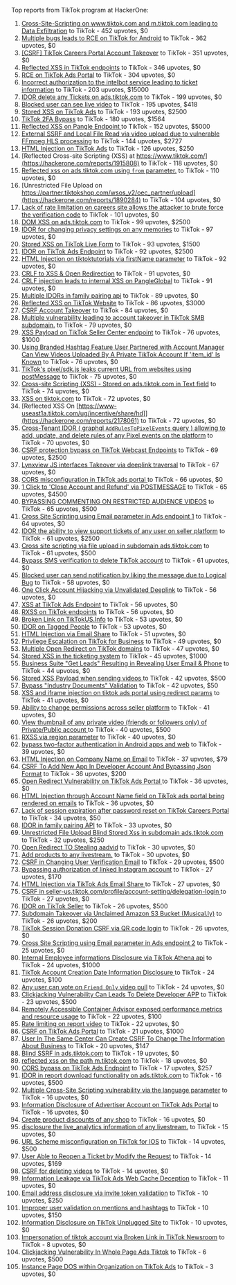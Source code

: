 Top reports from TikTok program at HackerOne:

1. [Cross-Site-Scripting on www.tiktok.com and m.tiktok.com leading to Data Exfiltration](https://hackerone.com/reports/968082) to TikTok - 452 upvotes, $0
2. [Multiple bugs leads to RCE on TikTok for Android](https://hackerone.com/reports/1065500) to TikTok - 362 upvotes, $0
3. [[CSRF] TikTok Careers Portal Account Takeover](https://hackerone.com/reports/1010522) to TikTok - 351 upvotes, $0
4. [Reflected XSS in TikTok endpoints](https://hackerone.com/reports/1350887) to TikTok - 346 upvotes, $0
5. [RCE on TikTok Ads Portal](https://hackerone.com/reports/1024575) to TikTok - 304 upvotes, $0
6. [Incorrect authorization to the intelbot service leading to ticket information](https://hackerone.com/reports/1328546) to TikTok - 203 upvotes, $15000
7. [IDOR delete any Tickets on ads.tiktok.com](https://hackerone.com/reports/1475520) to TikTok - 199 upvotes, $0
8. [Blocked user can see live video](https://hackerone.com/reports/1067967) to TikTok - 195 upvotes, $418
9. [Stored XSS on TikTok Ads](https://hackerone.com/reports/1504202) to TikTok - 193 upvotes, $2500
10. [TikTok 2FA Bypass](https://hackerone.com/reports/1247108) to TikTok - 180 upvotes, $1564
11. [Reflected XSS on Pangle Endpoint ](https://hackerone.com/reports/2352968) to TikTok - 152 upvotes, $5000
12. [External SSRF and Local File Read via video upload due to vulnerable FFmpeg HLS processing](https://hackerone.com/reports/1062888) to TikTok - 144 upvotes, $2727
13. [HTML Injection on TikTok Ads](https://hackerone.com/reports/2299529) to TikTok - 126 upvotes, $250
14. [Reflected Cross-site Scripting (XSS) at https://www.tiktok.com/](https://hackerone.com/reports/1915808) to TikTok - 118 upvotes, $0
15. [Reflected xss on ads.tiktok.com using `from` parameter.](https://hackerone.com/reports/1452375) to TikTok - 110 upvotes, $0
16. [Unrestricted File Upload on https://partner.tiktokshop.com/wsos_v2/oec_partner/upload](https://hackerone.com/reports/1890284) to TikTok - 104 upvotes, $0
17. [Lack of rate limitation on careers site allows the attacker to brute force the verification code](https://hackerone.com/reports/1075827) to TikTok - 101 upvotes, $0
18. [DOM XSS on ads.tiktok.com](https://hackerone.com/reports/1549451) to TikTok - 99 upvotes, $2500
19. [IDOR for changing privacy settings on any memories](https://hackerone.com/reports/1733627) to TikTok - 97 upvotes, $0
20. [Stored XSS on TikTok Live Form](https://hackerone.com/reports/1542703) to TikTok - 93 upvotes, $1500
21. [IDOR on TikTok Ads Endpoint](https://hackerone.com/reports/1527906) to TikTok - 92 upvotes, $2500
22. [HTML Injection on tiktoktutorials via firstName parameter](https://hackerone.com/reports/1343492) to TikTok - 92 upvotes, $0
23. [CRLF to XSS & Open Redirection](https://hackerone.com/reports/2012519) to TikTok - 91 upvotes, $0
24. [CRLF injection leads to internal XSS on PangleGlobal](https://hackerone.com/reports/2189960) to TikTok - 91 upvotes, $0
25. [Multiple IDORs in family pairing api](https://hackerone.com/reports/1286332) to TikTok - 89 upvotes, $0
26. [Reflected XSS on TikTok Website](https://hackerone.com/reports/1378413) to TikTok - 86 upvotes, $3000
27. [CSRF Account Takeover](https://hackerone.com/reports/1253462) to TikTok - 84 upvotes, $0
28. [Multiple vulnerability leading to account takeover in TikTok SMB subdomain.](https://hackerone.com/reports/1404612) to TikTok - 79 upvotes, $0
29. [XSS Payload on TikTok Seller Center endpoint](https://hackerone.com/reports/1554048) to TikTok - 76 upvotes, $1000
30. [Using Branded Hashtag Feature User Partnered with Account Manager Can View Videos Uploaded By A Private TikTok Account If 'item_id' Is Known](https://hackerone.com/reports/2209429) to TikTok - 76 upvotes, $0
31. [TikTok's pixel/sdk.js leaks current URL from websites using postMessage](https://hackerone.com/reports/1598749) to TikTok - 75 upvotes, $0
32. [Cross-site Scripting (XSS) - Stored on ads.tiktok.com in Text  field](https://hackerone.com/reports/1376961) to TikTok - 74 upvotes, $0
33. [XSS on tiktok.com](https://hackerone.com/reports/1322104) to TikTok - 72 upvotes, $0
34. [Reflected XSS On [https://www-useast1a.tiktok.com/ug/incentive/share/hd]](https://hackerone.com/reports/2178061) to TikTok - 72 upvotes, $0
35. [Cross-Tenant IDOR ( graphql `AddRulesToPixelEvents` query ) allowing to add, update, and delete rules of any Pixel events on the platform](https://hackerone.com/reports/984965) to TikTok - 70 upvotes, $0
36. [CSRF protection bypass on TikTok Webcast Endpoints](https://hackerone.com/reports/1543234) to TikTok - 69 upvotes, $2500
37. [Lynxview JS interfaces Takeover via deeplink traversal](https://hackerone.com/reports/2417516) to TikTok - 67 upvotes, $0
38. [CORS misconfiguration in TikTok ads portal ](https://hackerone.com/reports/1006524) to TikTok - 66 upvotes, $0
39. [1 Click to 'Close Account and Refund' via POSTMESSAGE](https://hackerone.com/reports/1897443) to TikTok - 65 upvotes, $4500
40. [BYPASSING COMMENTING ON RESTRICTED  AUDIENCE VIDEOS](https://hackerone.com/reports/1337351) to TikTok - 65 upvotes, $500
41. [Cross Site Scripting using Email parameter in Ads endpoint 1](https://hackerone.com/reports/953041) to TikTok - 64 upvotes, $0
42. [IDOR the ability to view support tickets of any user on seller platform](https://hackerone.com/reports/1392630) to TikTok - 61 upvotes, $2500
43. [Cross site scripting via file upload in subdomain ads.tiktok.com](https://hackerone.com/reports/1433125) to TikTok - 61 upvotes, $500
44. [Bypass SMS verification to delete TikTok account](https://hackerone.com/reports/964467) to TikTok - 61 upvotes, $0
45. [Blocked user can send notification by liking the message due to Logical Bug](https://hackerone.com/reports/1083421) to TikTok - 58 upvotes, $0
46. [One Click Account Hijacking via Unvalidated Deeplink](https://hackerone.com/reports/1500614) to TikTok - 56 upvotes, $0
47. [XSS at TikTok Ads Endpoint](https://hackerone.com/reports/1683129) to TikTok - 56 upvotes, $0
48. [RXSS on TikTok endpoints](https://hackerone.com/reports/2280863) to TikTok - 56 upvotes, $0
49. [Broken Link on TikTokUS.Info](https://hackerone.com/reports/1338457) to TikTok - 53 upvotes, $0
50. [IDOR on Tagged People](https://hackerone.com/reports/1555376) to TikTok - 53 upvotes, $0
51. [HTML Injection via Email Share](https://hackerone.com/reports/1490311) to TikTok - 51 upvotes, $0
52. [Privilege Escalation on TikTok for Business](https://hackerone.com/reports/1505567) to TikTok - 49 upvotes, $0
53. [Multiple Open Redirect on TikTok domains](https://hackerone.com/reports/2221547) to TikTok - 47 upvotes, $0
54. [Stored XSS in the ticketing system](https://hackerone.com/reports/1694037) to TikTok - 45 upvotes, $1000
55. [Business Suite "Get Leads" Resulting in Revealing User Email & Phone](https://hackerone.com/reports/1744194) to TikTok - 44 upvotes, $0
56. [Stored XSS Payload when sending videos ](https://hackerone.com/reports/1536046) to TikTok - 42 upvotes, $500
57. [Bypass "Industry Documents" Validation](https://hackerone.com/reports/997514) to TikTok - 42 upvotes, $50
58. [XSS and iframe injection on tiktok ads portal using redirect params](https://hackerone.com/reports/1514554) to TikTok - 41 upvotes, $0
59. [Ability to change permissions across seller platform](https://hackerone.com/reports/1783001) to TikTok - 41 upvotes, $0
60. [View thumbnail of any private video (friends or followers only) of Private/Public account ](https://hackerone.com/reports/1498353) to TikTok - 40 upvotes, $500
61. [RXSS via region parameter](https://hackerone.com/reports/2251191) to TikTok - 40 upvotes, $0
62. [bypass two-factor authentication in Android apps and web](https://hackerone.com/reports/1747978) to TikTok - 39 upvotes, $0
63. [HTML Injection on Company Name on Email](https://hackerone.com/reports/1022655) to TikTok - 37 upvotes, $79
64. [CSRF To Add New App In Developer Account And Bypassing Json Format](https://hackerone.com/reports/997615) to TikTok - 36 upvotes, $200
65. [Open Redirect Vulnerability on TikTok Ads Portal ](https://hackerone.com/reports/948150) to TikTok - 36 upvotes, $0
66. [HTML Injection through Account Name field on TikTok ads portal being rendered on emails](https://hackerone.com/reports/1066607) to TikTok - 36 upvotes, $0
67. [Lack of session expiration after password reset on TikTok Careers Portal](https://hackerone.com/reports/997127) to TikTok - 34 upvotes, $50
68. [IDOR in family pairing API](https://hackerone.com/reports/1586950) to TikTok - 33 upvotes, $0
69. [Unrestricted File Upload Blind Stored Xss  in subdomain ads.tiktok.com](https://hackerone.com/reports/1577370) to TikTok - 32 upvotes, $250
70. [Open Redirect TO  Stealing aadvid](https://hackerone.com/reports/1378533) to TikTok - 30 upvotes, $0
71. [Add products to any livestream.](https://hackerone.com/reports/1654657) to TikTok - 30 upvotes, $0
72. [CSRF in Changing User Verification Email](https://hackerone.com/reports/1531235) to TikTok - 29 upvotes, $500
73. [Bypassing authorization of linked Instagram account](https://hackerone.com/reports/1199965) to TikTok - 27 upvotes, $170
74. [HTML Injection via TikTok Ads Email Share ](https://hackerone.com/reports/1376990) to TikTok - 27 upvotes, $0
75. [CSRF in seller-us.tiktok.com/profile/account-setting/delegation-login ](https://hackerone.com/reports/2002352) to TikTok - 27 upvotes, $0
76. [IDOR on TikTok Seller](https://hackerone.com/reports/1509057) to TikTok - 26 upvotes, $500
77. [Subdomain Takeover via Unclaimed Amazon S3 Bucket (Musical.ly)](https://hackerone.com/reports/1102537) to TikTok - 26 upvotes, $200
78. [TikTok Session Donation CSRF via QR code login](https://hackerone.com/reports/1133661) to TikTok - 26 upvotes, $0
79. [Cross Site Scripting using Email parameter in Ads endpoint 2](https://hackerone.com/reports/946160) to TikTok - 25 upvotes, $0
80. [Internal Employee informations Disclosure via TikTok Athena api](https://hackerone.com/reports/1575560) to TikTok - 24 upvotes, $1000
81. [TikTok Account Creation Date Information Disclosure ](https://hackerone.com/reports/1562020) to TikTok - 24 upvotes, $100
82. [Any user can vote on `Friend Only` video pull](https://hackerone.com/reports/1793940) to TikTok - 24 upvotes, $0
83. [Clickjacking Vulnerability Can Leads To Delete Developer APP](https://hackerone.com/reports/1416612) to TikTok - 23 upvotes, $500
84. [Remotely Accessible Container Advisor exposed performance metrics and resource usage](https://hackerone.com/reports/1697599) to TikTok - 22 upvotes, $100
85. [Rate limiting on report video](https://hackerone.com/reports/948146) to TikTok - 22 upvotes, $0
86. [CSRF on TikTok Ads Portal](https://hackerone.com/reports/1087436) to TikTok - 21 upvotes, $1000
87. [User In The Same Center Can Create CSRF To Change The Information About Business](https://hackerone.com/reports/1006306) to TikTok - 20 upvotes, $147
88. [Blind SSRF in ads.tiktok.com](https://hackerone.com/reports/1006599) to TikTok - 19 upvotes, $0
89. [reflected xss on the path m.tiktok.com](https://hackerone.com/reports/1394440) to TikTok - 18 upvotes, $0
90. [CORS bypass on TikTok Ads Endpoint](https://hackerone.com/reports/1001951) to TikTok - 17 upvotes, $257
91. [IDOR in report download functionality on ads.tiktok.com](https://hackerone.com/reports/1559739) to TikTok - 16 upvotes, $500
92. [Multiple Cross-Site Scripting vulnerability via the language parameter](https://hackerone.com/reports/953053) to TikTok - 16 upvotes, $0
93. [Information Disclosure of Advertiser Account on TikTok Ads Portal](https://hackerone.com/reports/1018608) to TikTok - 16 upvotes, $0
94. [Create product discounts of any shop](https://hackerone.com/reports/1571578) to TikTok - 16 upvotes, $0
95. [disclosure the live_analytics information of any livestream.](https://hackerone.com/reports/1561299) to TikTok - 15 upvotes, $0
96. [URL Scheme misconfiguration on TikTok for IOS](https://hackerone.com/reports/1437294) to TikTok - 14 upvotes, $500
97. [User Able to Reopen a Ticket by Modify the Request](https://hackerone.com/reports/998993) to TikTok - 14 upvotes, $169
98. [CSRF for deleting videos](https://hackerone.com/reports/998979) to TikTok - 14 upvotes, $0
99. [Information Leakage via TikTok Ads Web Cache Deception](https://hackerone.com/reports/1484468) to TikTok - 11 upvotes, $0
100. [Email address disclosure via invite token validatiion](https://hackerone.com/reports/1560072) to TikTok - 10 upvotes, $250
101. [Improper user validation on mentions and hashtags](https://hackerone.com/reports/1610316) to TikTok - 10 upvotes, $150
102. [Information Disclosure on TikTok Unplugged Site](https://hackerone.com/reports/1249050) to TikTok - 10 upvotes, $0
103. [Impersonation of tiktok account via Broken Link in TikTok Newsroom](https://hackerone.com/reports/1504294) to TikTok - 8 upvotes, $0
104. [Clickjacking Vulnerability In Whole Page Ads Tiktok](https://hackerone.com/reports/1418857) to TikTok - 6 upvotes, $500
105. [Instance Page DOS  within Organization on TikTok Ads](https://hackerone.com/reports/1478930) to TikTok - 3 upvotes, $0
